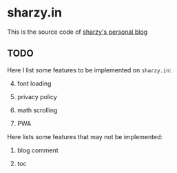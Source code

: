 # sharzy.in

This is the source code of [sharzy's personal blog](https://sharzy.in) 

## TODO

Here I list some features to be implemented on `sharzy.in`: 

4. font loading

6. privacy policy

7. math scrolling

8. PWA

Here lists some features that may not be implemented: 

1. blog comment

2. toc
